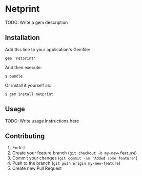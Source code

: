 # Netprint

TODO: Write a gem description

## Installation

Add this line to your application's Gemfile:

    gem 'netprint'

And then execute:

    $ bundle

Or install it yourself as:

    $ gem install netprint

## Usage

TODO: Write usage instructions here

## Contributing

1. Fork it
2. Create your feature branch (`git checkout -b my-new-feature`)
3. Commit your changes (`git commit -am 'Added some feature'`)
4. Push to the branch (`git push origin my-new-feature`)
5. Create new Pull Request
